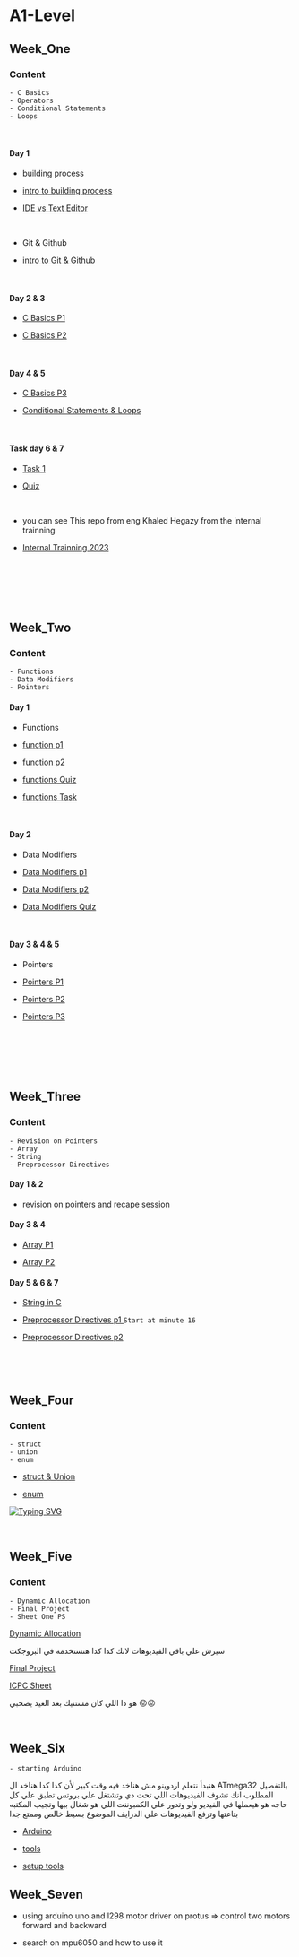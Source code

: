 # A1-Level

## Week_One

### Content
~~~
- C Basics
- Operators
- Conditional Statements 
- Loops
~~~

<p>&nbsp;</p>

#### Day 1

* building process

* [intro to building process](https://www.udemy.com/course/embedded-system-tooling-basic/learn/lecture/41092330#overview)

* [IDE vs Text Editor](https://www.udemy.com/course/embedded-system-tooling-basic/learn/lecture/41115622#overview)

<p>&nbsp;</p>

* Git & Github

* [intro to Git & Github](https://drive.google.com/file/d/18jpn4gpQnMvXXGFaEwMxvZV1QJhoHvxM/view?usp=drive_link)
<p>&nbsp;</p>

#### Day 2 & 3

* [C Basics P1](https://youtu.be/gvA3MGSgalU?si=_Qv__wbsJdr9UT4m)

* [C Basics P2](https://youtu.be/Xt79bGH_NH0?si=q_noerBYoJIyQaN4)


<p>&nbsp;</p>

#### Day  4 & 5

* [C Basics P3](https://youtu.be/auGvwQHUvlY?si=MV9AtJ4Alhso82wj)

* [Conditional Statements & Loops](https://youtu.be/rIu2IEM9I1c?si=U-xztoNMXGkiN8ZD)

<p>&nbsp;</p>

#### Task day 6 & 7

* [Task 1](https://drive.google.com/file/d/1MVqpTFctDlvafJHcFWczUVQYN1kCUtlw/view?usp=sharing)

* [Quiz](https://forms.gle/imZvhxeMQihQJiiq8)


<p>&nbsp;</p>

* you can see This repo from eng Khaled Hegazy from the internal trainning 

* [Internal Trainning 2023](https://github.com/KhaledHegazy222/software-camp-training-2023/blob/main/Session1md)

<p>&nbsp;</p>
<p>&nbsp;</p>
<p>&nbsp;</p>

## Week_Two

### Content

~~~
- Functions
- Data Modifiers
- Pointers
~~~

#### Day 1

* Functions

- [function p1](https://www.youtube.com/watch?v=HFlOX_2USsw&list=PLoiqjtgvXf9cgQbnEyRpT8FmtAZHUHG2O&index=8)

- [function p2](https://www.youtube.com/watch?v=dNoKxMeCeGw&list=PLoiqjtgvXf9cgQbnEyRpT8FmtAZHUHG2O&index=9)

- [functions Quiz](https://forms.gle/c1qsYHXHXoxqVyBN9)

- [functions Task](https://drive.google.com/file/d/1utKxDq0NSy-4sV7uBbJN1a4H4jOfyCVc/view?usp=sharing)

<p>&nbsp;</p>

#### Day 2

* Data Modifiers

- [Data Modifiers p1](https://www.youtube.com/watch?v=FekezpGUPAM&list=PLoiqjtgvXf9cgQbnEyRpT8FmtAZHUHG2O&index=10)

- [Data Modifiers p2](https://www.youtube.com/watch?v=wYvpmKeE-zU&list=PLoiqjtgvXf9cgQbnEyRpT8FmtAZHUHG2O&index=11)

- [Data Modifiers Quiz](https://forms.gle/b1m7TUT7a92icAno7)

<p>&nbsp;</p>

#### Day 3 & 4 & 5

* Pointers

- [Pointers P1](https://youtu.be/J7s7FuifYbo?si=K54r1739w7zggaYV)

- [Pointers P2](https://youtu.be/-UwJsKy1ekY?si=7-RX-JV4HCXYTGuv)

- [Pointers P3](https://youtu.be/SI1Kyp3sJRc?si=PvcEgbn3C9eIuvkJ)

<p>&nbsp;</p>




<p>&nbsp;</p>
<p>&nbsp;</p>

## Week_Three

### Content

~~~
- Revision on Pointers
- Array
- String
- Preprocessor Directives
~~~

#### Day 1 & 2

- revision on pointers and recape session


#### Day 3 & 4


- [Array P1](https://youtu.be/husQUBc7B2s?si=Oh4KS4oqKGLlaaS3)

- [Array P2](https://youtu.be/Bdr1SokPAr8?si=-pAJfYSkknLUDTCF)


#### Day 5 & 6 & 7


- [String in C](https://youtu.be/sV38pLKb7Gs?si=zAhJbWk1iliH5C6w)

- [Preprocessor Directives p1 ](https://youtu.be/bXs9xZm3ZxI?si=Zl8famArrnoDXCBu) `Start at minute 16`

- [Preprocessor Directives p2 ](https://youtu.be/LFoOi5qqVCY?si=y6Hqhz-y9nJBiwgG)


<p>&nbsp;</p>
<p>&nbsp;</p>

## Week_Four

### Content

~~~
- struct
- union
- enum
~~~

- [struct & Union](https://youtu.be/zmRxC7gYw-g?si=7MrHvU_3q-0nVDFV)

- [enum](https://www.youtube.com/watch?v=9QdJExC2AVg)

[![Typing SVG](https://readme-typing-svg.herokuapp.com?font=Architects+Daughter&size=26&color=%23DFC6B4&center=true&vCenter=true&lines=🕌+🌙+رمضان+كريم)](https://git.io/typing-svg)</h1>

<p>&nbsp;</p>

## Week_Five

### Content

~~~
- Dynamic Allocation
- Final Project
- Sheet One PS
~~~


[Dynamic Allocation](https://youtu.be/Vch7_YeGKH4?si=0w13o5Yg7iA6G4S_)

سيرش علي باقي الفيديوهات لانك كدا كدا هتستخدمه في البروجكت

[Final Project](https://drive.google.com/file/d/19b0JetoqOXtU58DdaDKqSOpmlxnNk2Na/view?usp=sharing)


[ICPC Sheet](https://codeforces.com/group/5pUldkahAU/contest/508284)

 هو دا اللي كان مستنيك بعد العيد يصحبي 😡😡


<p>&nbsp;</p>

## Week_Six

```
- starting Arduino
```

هنبدأ نتعلم اردوينو مش هناخد فيه وقت كبير لأن كدا كدا هناخد ال ATmega32 بالتفصيل المطلوب انك تشوف الفيديوهات اللي تحت دي وتشتغل علي بروتس تطبق علي كل حاجه هو هيعملها في الفيديو ولو وتدور علي الكمبوننت اللي هو شغال بيها وتجيب المكتبه بتاعتها وترفع الفيديوهات علي الدرايف الموضوع بسيط خالص وممتع جدا


- [Arduino](https://youtu.be/1IEqJjPIm8w?si=7EtXZEbC81C5vqlm)

- [tools](https://docs.google.com/document/d/173chJfznE3p-TCp5e0lOAQSvGLEt8m5dL623zX8GJsI/edit)

- [setup tools](https://drive.google.com/drive/search?q=Mohamed%20Awadin)


## Week_Seven

- using arduino uno and l298 motor driver on protus => control two motors forward and backward

- search on mpu6050 and how to use it

